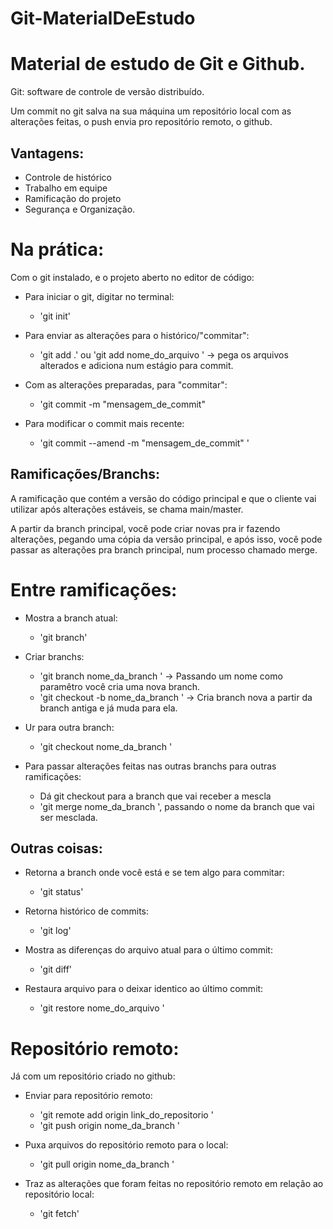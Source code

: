 # Git-MaterialDeEstudo

# Material de estudo de Git e Github.

Git: software de controle de versão distribuído. 

Um commit no git salva na sua máquina um repositório local com as alterações feitas, o push envia pro repositório remoto, o github.

## Vantagens: 
* Controle de histórico
* Trabalho em equipe
* Ramificação do projeto
* Segurança e Organização. 



# Na prática: 
Com o git instalado, e o projeto aberto no editor de código:

* Para iniciar o git, digitar no terminal:
    * 'git init'
      
* Para enviar as alterações para o histórico/"commitar":
    * 'git add .' ou 'git add nome_do_arquivo '   -> pega os arquivos alterados e adiciona num estágio para commit.
      
* Com as alterações preparadas, para "commitar": 
    * 'git commit -m "mensagem_de_commit"
      
* Para modificar o commit mais recente:
    * 'git commit --amend -m "mensagem_de_commit" '  

## Ramificações/Branchs:
A ramificação que contém a versão do código principal e que o cliente vai utilizar após alterações estáveis, se chama main/master. 

A partir da branch principal, você pode criar novas pra ir fazendo alterações, pegando uma cópia da versão principal, e após isso, você pode passar as alterações pra branch principal, num processo chamado merge.

# Entre ramificações:
* Mostra a branch atual:
    * 'git branch'
      
* Criar branchs:
    * 'git branch nome_da_branch '  -> Passando um nome como paramêtro você cria uma nova branch.
    * 'git checkout -b nome_da_branch '   -> Cria branch nova a partir da branch antiga e já muda para ela.
      
* Ur para outra branch:
    * 'git checkout nome_da_branch '
      
* Para passar alterações feitas nas outras branchs para outras ramificações:
    * Dá git checkout para a branch que vai receber a mescla
    * 'git merge nome_da_branch ', passando o nome da branch que vai ser mesclada.

## Outras coisas:
* Retorna a branch onde você está e se tem algo para commitar:
    * 'git status'
      
* Retorna histórico de commits:
    * 'git log'
      
* Mostra as diferenças do arquivo atual para o último commit:
    * 'git diff'
      
* Restaura arquivo para o deixar identico ao último commit: 
    * 'git restore nome_do_arquivo '  


# Repositório remoto:
Já com um repositório criado no github:

* Enviar para repositório remoto:
    * 'git remote add origin link_do_repositorio ' 
    * 'git push origin nome_da_branch ' 

* Puxa arquivos do repositório remoto para o local:
    * 'git pull origin nome_da_branch '
      
* Traz as alterações que foram feitas no repositório remoto em relação ao repositório local:
    * 'git fetch' 
